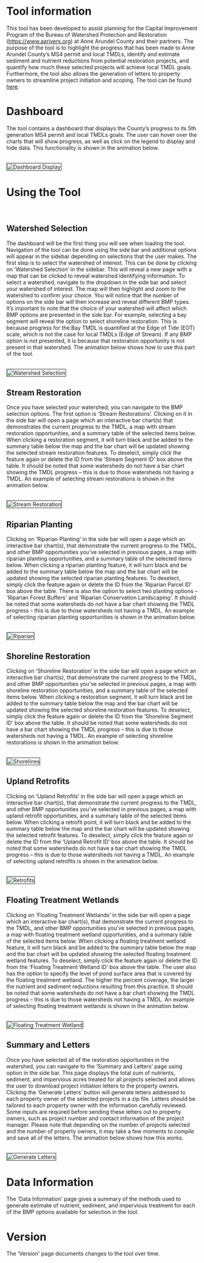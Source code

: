 
# Tool information 

This tool has been developed to assist planning for the Capital Improvement Program of the Bureau of Watershed Protection and Restoration (<https://www.aarivers.org>) at Anne Arundel County and their partners.  The purpose of the tool is to highlight the progress that has been made to Anne Arundel County’s MS4 permit and local TMDLs, identify and estimate sediment and nutrient reductions from potential restoration projects, and quantify how much these selected projects will achieve local TMDL goals.  Furthermore, the tool also allows the generation of letters to property owners to streamline project initiation and scoping. The tool can be found [here](https://www.aacounty.org/public-works/bwpr/watershed-assessment-planning/capital-improvement-program-planning-tool).

# Dashboard 

The tool contains a dashboard that displays the County’s progress to its 5th generation MS4 permit and local TMDLs goals. The user can hover over the charts that will show progress, as well as click on the legend to display and hide data. This functionality is shown in the animation below. 


<br>

<img src="dashboard.gif" alt="Dashboard Display" style="border: 2px solid  gray;"/>    

<br>  

# Using the Tool

<br>  

## Watershed Selection

The dashboard will be the first thing you will see when loading the tool.  Navigation of the tool can be done using the side bar and additional options will appear in the sidebar depending on selections that the user makes. The first step is to select the watershed of interest. This can be done by clicking on ‘Watershed Selection’ in the sidebar.  This will reveal a new page with a map that can be clicked to reveal watershed identifying information. To select a watershed, navigate to the dropdown in the side bar and select your watershed of interest.  The map will then highlight and zoom to the watershed to confirm your choice.  You will notice that the number of options on the side bar will then increase and reveal different BMP types.  It’s important to note that the choice of your watershed will affect which BMP options are presented in the side bar.  For example, selecting a bay segment will reveal the option to select shoreline restoration.  This is because progress for the Bay TMDL is quantified at the Edge of Tide (EOT) scale, which is not the case for local TMDLs (Edge of Stream). If any BMP option is not presented, it is because that restoration opportunity is not present in that watershed.  The animation below shows how to use this part of the tool. 

<br>

<img src="watershedselection.gif" alt="Watershed Selection" style="border: 2px solid  gray;"/>    

<br>  

## Stream Restoration

Once you have selected your watershed, you can navigate to the BMP selection options. The first option is ‘Stream Restorations’. Clicking on it in the side bar will open a page which an interactive bar chart(s) that demonstrates the current progress to the TMDL, a map with stream restoration opportunities, and a summary table of the selected items below.  When clicking a restoration segment, it will turn black and be added to the summary table below the map and the bar chart will be updated showing the selected stream restoration features. To deselect, simply click the feature again or delete the ID from the ‘Stream Segment ID’ box above the table.  It should be noted that some watersheds do not have a bar chart showing the TMDL progress – this is due to those watersheds not having a TMDL. An example of selecting stream restorations is shown in the animation below. 

<br>

<img src="streamrestoration.gif" alt="Stream Restoration" style="border: 2px solid  gray;"/>    

<br> 

## Riparian Planting

Clicking on ‘Riparian Planting’ in the side bar will open a page which an interactive bar chart(s), that demonstrate the current progress to the TMDL, and other BMP opportunities you’ve selected in previous pages, a map with riparian planting opportunities, and a summary table of the selected items below.  When clicking a riparian planting feature, it will turn black and be added to the summary table below the map and the bar chart will be updated showing the selected riparian planting features. To deselect, simply click the feature again or delete the ID from the ‘Riparian Parcel ID’ box above the table.  There is also the option to select two planting options – 'Riparian Forest Buffers' and 'Riparian Conservation Landscaping'.  It should be noted that some watersheds do not have a bar chart showing the TMDL progress – this is due to those watersheds not having a TMDL. An example of selecting riparian planting opportunities is shown in the animation below. 

<br>

<img src="riparian.gif" alt="Riparian" style="border: 2px solid  gray;"/>    

<br> 

## Shoreline Restoration

Clicking on ‘Shoreline Restoration’ in the side bar will open a page which an interactive bar chart(s), that demonstrate the current progress to the TMDL, and other BMP opportunities you’ve selected in previous pages, a map with shoreline restoration opportunities, and a summary table of the selected items below.  When clicking a restoration segment, it will turn black and be added to the summary table below the map and the bar chart will be updated showing the selected shoreline restoration features. To deselect, simply click the feature again or delete the ID from the ‘Shoreline Segment ID’ box above the table.  It should be noted that some watersheds do not have a bar chart showing the TMDL progress – this is due to those watersheds not having a TMDL. An example of selecting shoreline restorations is shown in the animation below. 

<br>

<img src="shorelines.gif" alt="Shorelines" style="border: 2px solid  gray;"/>    

<br> 

## Upland Retrofits

Clicking on ‘Upland Retrofits’ in the side bar will open a page which an interactive bar chart(s), that demonstrate the current progress to the TMDL, and other BMP opportunities you’ve selected in previous pages, a map with upland retrofit opportunities, and a summary table of the selected items below.  When clicking a retrofit point, it will turn black and be added to the summary table below the map and the bar chart will be updated showing the selected retrofit features. To deselect, simply click the feature again or delete the ID from the ‘Upland Retrofit ID’ box above the table.  It should be noted that some watersheds do not have a bar chart showing the TMDL progress – this is due to those watersheds not having a TMDL. An example of selecting upland retrofits is shown in the animation below. 

<br>

<img src="retrofits.gif" alt="Retrofits" style="border: 2px solid  gray;"/>    

<br> 


## Floating Treatment Wetlands

Clicking on ‘Floating Treatment Wetlands’ in the side bar will open a page which an interactive bar chart(s), that demonstrate the current progress to the TMDL, and other BMP opportunities you’ve selected in previous pages, a map with floating treatment wetland opportunities, and a summary table of the selected items below.  When clicking a floating treatment wetland feature, it will turn black and be added to the summary table below the map and the bar chart will be updated showing the selected floating treatment wetland features. To deselect, simply click the feature again or delete the ID from the ‘Floating Treatment Wetland ID’ box above the table.  The user also has the option to specify the level of pond surface area that is covered by the floating treatment wetland.  The higher the percent coverage, the larger the nutrient and sediment reductions resulting from this practice.  It should be noted that some watersheds do not have a bar chart showing the TMDL progress – this is due to those watersheds not having a TMDL. An example of selecting floating treatment wetlands is shown in the animation below. 

<br>

<img src="ftw.gif" alt="Floating Treatment Wetland" style="border: 2px solid  gray;"/>    

<br> 


## Summary and Letters

Once you have selected all of the restoration opportunities in the watershed, you can navigate to the ‘Summary and Letters’ page using option in the side bar.  This page displays the total sum of nutrients, sediment, and impervious acres treated for all projects selected and allows the user to download project initiation letters to the property owners.  Clicking the ‘Generate Letters’ button will generate letters addressed to each property owner of the selected projects in a zip file. Letters should be tailored to each property owner with the information carefully reviewed.  Some inputs are required before sending these letters out to property owners, such as project number and contact information of the project manager. Please note that depending on the number of projects selected and the number of property owners, it may take a few moments to compile and save all of the letters. The animation below shows how this works. 


<br>

<img src="letters.gif" alt="Generate Letters" style="border: 2px solid  gray;"/>    

<br> 

# Data Information

The 'Data Information' page gives a summary of the methods used to generate estimate of nutrient, sediment, and impervious treatment for each of the BMP options available for selection in the tool. 

# Version

The 'Version' page documents changes to the tool over time. 
